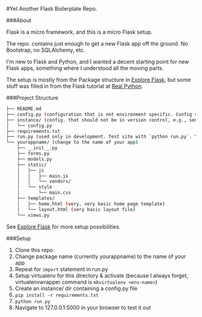 #Yet Another Flask Boilerplate Repo.

###About

Flask is a micro framework, and this is a micro Flask setup.

The repo. contains just enough to get a new Flask app off the ground. No Bootstrap, no SQLAlchemy, etc.

I'm new to Flask and Python, and I wanted a decent starting point for new Flask apps, something where I understood all the moving parts.

The setup is mostly from the Package structure in [Explore Flask](http://exploreflask.com/organizing.html#organization-patterns), but some stuff was filled in from the Flask tutorial at [Real Python](http://www.realpython.com/blog/python/python-web-applications-with-flask-part-i/).

###Project Structure

```sh
├── README.md
├── config.py (configuration that is not environment specific. Config values set in instance/config.py override those set in this config.py)
├── instance/ (config. that should not be in version control, e.g., sensitive creds. and/or environment specific variables like `DEBUG`)
│   └── config.py
├── requirements.txt
├── run.py (used only in development. Test site with `python run.py`. You need to modify the `import` statement around line 5 to match the name of the package)
└── yourappname/ (change to the name of your app)
    ├── __init__.py
    ├── forms.py
    ├── models.py
    ├── static/
    │   ├── js
    │   │   ├── main.js
    │   │   └── vendors/
    │   └── style
    │       └── main.css
    ├── templates/
    │   ├── home.html (very, very basic home page template)
    │   └── layout.html (very basic layout file)
    └── views.py
```

See [Explore Flask](http://exploreflask.com/organizing.html#organization-patterns) for more setup possibilities.

###Setup

1. Clone this repo
2. Change package name (currently yourappname) to the name of your app
3. Repeat for `import` statement in run.py
4. Setup virtualenv for this directory & activate (because I always forget, virtualenvwrapper command is `mkvirtualenv <env-name>`)
5. Create an instance/ dir containing a config.py file
6. `pip install -r requirements.txt`
7. `python run.py`
8. Navigate to 127.0.0.1:5000 in your browser to test it out
